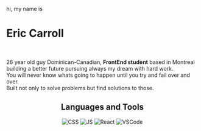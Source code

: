<span>hi, my name is</span>
<h1>Eric Carroll</h1>
<br>
<p>26 year old guy Dominican-Canadian, <b>FrontEnd student</b> based in Montreal<br> building a better future pursuing always my dream with hard work.<br>You will never know whats going to happen until you try and fail over and over.<br>Built not only to solve problems but find solutions to those.</p>

<h2 align="center">Languages and Tools</h2>
<p align="center"
<img alt="HTML" wigth="50px" src="https://raw.githubusercontent.com/github/explore/80688e429a7d4ef2fca1e82350fe8e3517d3494d/topics/html/html.png" /></a>
<img alt="CSS" wigth="50px" src="" />
<img alt="JS" wigth="50px" src="" />
<img alt="React" wigth="50px" src="" />
<img alt="VSCode" wigth="50px" src="" />
